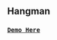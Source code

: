 ## Hangman
### [**`Demo Here`**](https://coderushnepal.github.io/ManishaGora/Javascript/Assignment8-Hangman/)
